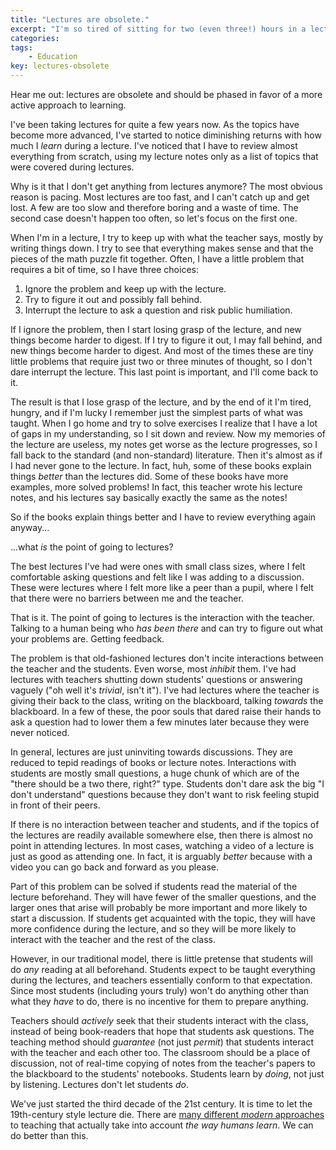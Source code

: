 ```yaml
---
title: "Lectures are obsolete."
excerpt: "I'm so tired of sitting for two (even three!) hours in a lecture hall, paying attention, trying to keep up, only to have to review absolutely everything at home. Can we do better?"
categories:
tags:
    - Education
key: lectures-obsolete
---
```


Hear me out: lectures are obsolete and should be phased in favor of a more active approach to learning.

I've been taking lectures for quite a few years now. As the topics have become more advanced, I've started to notice diminishing returns with how much I *learn* during a lecture. I've noticed that I have to review almost everything from scratch, using my lecture notes only as a list of topics that were covered during lectures.

Why is it that I don't get anything from lectures anymore? The most obvious reason is pacing. Most lectures are too fast, and I can't catch up and get lost. A few are too slow and therefore boring and a waste of time. The second case doesn't happen too often, so let's focus on the first one.

When I'm in a lecture, I try to keep up with what the teacher says, mostly by writing things down. I try to see that everything makes sense and that the pieces of the math puzzle fit together. Often, I have a little problem that requires a bit of time, so I have three choices:

1. Ignore the problem and keep up with the lecture.
2. Try to figure it out and possibly fall behind.
3. Interrupt the lecture to ask a question and risk public humiliation.

If I ignore the problem, then I start losing grasp of the lecture, and new things become harder to digest. If I try to figure it out, I may fall behind, and new things become harder to digest. And most of the times these are tiny little problems that require just two or three minutes of thought, so I don't dare interrupt the lecture. This last point is important, and I'll come back to it.

The result is that I lose grasp of the lecture, and by the end of it I'm tired, hungry, and if I'm lucky I remember just the simplest parts of what was taught. When I go home and try to solve exercises I realize that I have a lot of gaps in my understanding, so I sit down and review. Now my memories of the lecture are useless, my notes get worse as the lecture progresses, so I fall back to the standard (and non-standard) literature. Then it's almost as if I had never gone to the lecture. In fact, huh, some of these books explain things *better* than the lectures did. Some of these books have more examples, more solved problems! In fact, this teacher wrote his lecture notes, and his lectures say basically exactly the same as the notes!

So if the books explain things better and I have to review everything again anyway...

...what *is* the point of going to lectures?

The best lectures I've had were ones with small class sizes, where I felt comfortable asking questions and felt like I was adding to a discussion. These were lectures where I felt more like a peer than a pupil, where I felt that there were no barriers between me and the teacher.

That is it. The point of going to lectures is the interaction with the teacher. Talking to a human being who *has been there* and can try to figure out what your problems are. Getting feedback.

The problem is that old-fashioned lectures don't incite interactions between the teacher and the students. Even worse, most *inhibit* them. I've had lectures with teachers shutting down students' questions or answering vaguely ("oh well it's *trivial*, isn't it"). I've had lectures where the teacher is giving their back to the class, writing on the blackboard, talking *towards* the blackboard. In a few of these, the poor souls that dared raise their hands to ask a question had to lower them a few minutes later because they were never noticed.

In general, lectures are just uninviting towards discussions. They are reduced to tepid readings of books or lecture notes. Interactions with students are mostly small questions, a huge chunk of which are of the "there should be a two there, right?" type. Students don't dare ask the big "I don't understand" questions because they don't want to risk feeling stupid in front of their peers.

If there is no interaction between teacher and students, and if the topics of the lectures are readily available somewhere else, then there is almost no point in attending lectures. In most cases, watching a video of a lecture
is just as good as attending one. In fact, it is arguably *better* because with a video you can go back and forward as you please.

Part of this problem can be solved if students read the material of the lecture beforehand. They will have fewer of the smaller questions, and the larger ones that arise will probably be more important and more likely to start a discussion. If students get acquainted with the topic, they will have more confidence during the lecture, and so they will be more likely to interact with the teacher and the rest of the class.

However, in our traditional model, there is little pretense that students will do *any* reading at all beforehand. Students expect to be taught everything during the lectures, and teachers essentially conform to that expectation. Since most students (including yours truly) won't do anything other than what they *have* to do, there is no incentive for them to prepare anything.

Teachers should *actively* seek that their students interact with the class, instead of being book-readers that hope that students ask questions. The teaching method should *guarantee* (not just *permit*) that students interact with the teacher and each other too. The classroom should be a place of discussion, not of real-time copying of notes from the teacher's papers to the blackboard to the students' notebooks. Students learn by *doing*, not just by listening. Lectures don't let students *do*.

We've just started the third decade of the 21st century. It is time to let the 19th-century style lecture die. There are [many different *modern* approaches](https://en.wikipedia.org/wiki/Active_learning) to teaching that actually take into account *the way humans learn*. We can do better than this.
